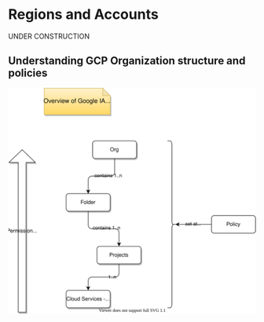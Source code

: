 # Regions and Accounts

UNDER CONSTRUCTION


## Understanding GCP Organization structure and policies

![](../images/google-orgs-policy.drawio..svg)
